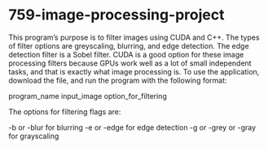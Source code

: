 # 759-image-processing-project

This program’s purpose is to filter images using CUDA and C++. The types of filter options are greyscaling, blurring, and edge detection. The edge detection filter is a Sobel filter. CUDA is a good option for these image processing filters because GPUs work well as a lot of small independent tasks, and that is exactly what image processing is. To use the application, download the file, and run the program with the following format:
 
program_name input_image option_for_filtering 

The options for filtering flags are:

-b or -blur for blurring
-e or -edge for edge detection
-g or -grey or -gray for grayscaling
